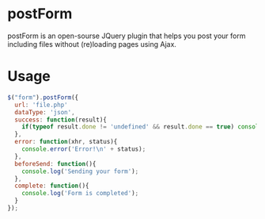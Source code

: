 # postForm
postForm is an open-sourse JQuery plugin that helps you post your form including files without (re)loading pages using Ajax.

# Usage
```javascript
$("form").postForm({
  url: 'file.php'
  dataType: 'json',
  success: function(result){
    if(typeof result.done != 'undefined' && result.done == true) console.info('Done');
  },
  error: function(xhr, status){
    console.error('Error!\n' + status);
  },
  beforeSend: function(){
    console.log('Sending your form');
  },
  complete: function(){
    console.log('Form is completed');
  }
});
```
